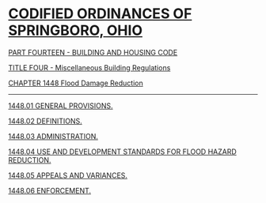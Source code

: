 [CODIFIED ORDINANCES OF SPRINGBORO, OHIO](index.html)
=====================================================

[PART FOURTEEN - BUILDING AND HOUSING CODE](561ca412.html)

[TITLE FOUR - Miscellaneous Building Regulations](5700a412.html)

[CHAPTER 1448 Flood Damage Reduction](5753a412.html)

* * * * *

[1448.01 GENERAL PROVISIONS.](5767a412.html)

[1448.02 DEFINITIONS.](5794a412.html)

[1448.03 ADMINISTRATION.](57d2a412.html)

[1448.04 USE AND DEVELOPMENT STANDARDS FOR FLOOD HAZARD
REDUCTION.](5825a412.html)

[1448.05 APPEALS AND VARIANCES.](586aa412.html)

[1448.06 ENFORCEMENT.](58a0a412.html)
